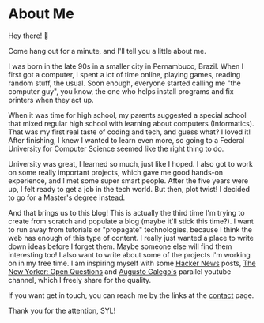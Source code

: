# About Me

Hey there! 👋 

Come hang out for a minute, and I'll tell you a little about me.

I was born in the late 90s in a smaller city in Pernambuco, Brazil. When I first got a computer, I spent a lot of time online, playing games, reading random stuff, the usual. Soon enough, everyone started calling me "the computer guy", you know, the one who helps install programs and fix printers when they act up.

When it was time for high school, my parents suggested a special school that mixed regular high school with learning about computers (Informatics). That was my first real taste of coding and tech, and guess what? I loved it! After finishing, I knew I wanted to learn even more, so going to a Federal University for Computer Science seemed like the right thing to do.

University was great, I learned so much, just like I hoped. I also got to work on some really important projects, which gave me good hands-on experience, and I met some super smart people. After the five years were up, I felt ready to get a job in the tech world. But then, plot twist! I decided to go for a Master's degree instead.

And that brings us to this blog! This is actually the third time I'm trying to create from scratch and populate a blog (maybe it'll stick this time?). I want to run away from tutorials or "propagate" technologies, because I think the web has enough of this type of content. I really just wanted a place to write down ideas before I forget them. Maybe someone else will find them interesting too! I also want to write about some of the projects I'm working on in my free time. I am inspiring myself with some [Hacker News](https://news.ycombinator.com/) posts, [The New Yorker: Open Questions](https://www.newyorker.com/culture/open-questions) and [Augusto Galego's](https://www.youtube.com/@GutoMonologos) parallel youtube channel, which I freely share for the quality.

If you want get in touch, you can reach me by the links at the [contact](/contact) page.

Thank you for the attention, SYL!
